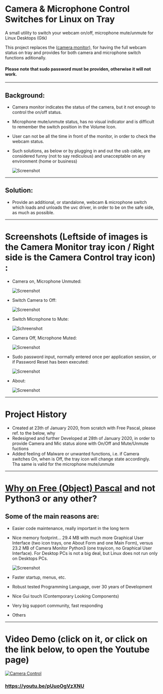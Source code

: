 # Camera & Microphone Control Switches for Linux on Tray

A small utility to switch your webcam on/off, microphone mute/unmute for Linux Desktops (Gtk)

This project replaces the ([camera monitor](https://launchpad.net/cameramonitor)), for having the full webcam status on tray and provides for both camera and microphone switch functions aditionally.

#### Please note that sudo password must be providen, otherwise it will not work.

--------------------------------------------------------------------------------------------------------------------------------------------------------------------

## Background:

- Camera monitor indicates the status of the camera, but it not enough to control the on/off status.
- Microphone mute/unmute status, has no visual indicator and is difficult to remember the switch position in the Volume Icon.
- User can not be all the time in front of the monitor, in order to check the webcam status.
- Such solutions, as below or by plugging in and out the usb cable, are considered funny (not to say rediculous) and unacceptable on any environment (home or business)

    ![Screenshot](https://imgur.com/MmQeg2Y.png)

---------------------------------------------------------------------------------------------------------------------------------------------------------------------

## Solution:

- Provide an additional, or standalone, webcam & microphone switch which loads and unloads the uvc driver, in order to be on the safe side, as much as possible.

---------------------------------------------------------------------------------------------------------------------------------------------------------------------

# Screenshots (Leftside of images is the Camera Monitor tray icon / Right side is the Camera Control tray icon) :

- Camera on, Microphone Unmuted:

    ![Screenshot](https://imgur.com/5nRqTUQ.png)    

- Switch Camera to Off:
    
    ![Screenshot](https://imgur.com/JfVuGQY.png)  

- Switch Microphone to Mute:
    
    ![Schreenshot](https://imgur.com/arNUBSa.png)

- Camera Off, Microphone Muted:

    ![Screenshot](https://imgur.com/tZxSLUD.png)

- Sudo password input, normally entered once per application session, or if Password Reset has been executed:
    
    ![Screenshot](https://imgur.com/kJgWbmI.png)    

- About: 

    ![Screenshot](https://imgur.com/XB9hrBY.png)

---------------------------------------------------------------------------------------------------------------------------------------------------------------------
# Project History

- Created at 23th of January 2020, from scratch with Free Pascal, please ref. to the below, why
- Redesigned and further Developed at 28th of January 2020, in order to provide Camera and Mic status alone with On/Off and Mute/Unmute fuctions   
- Added feeling of Malware or unwanted functions, i.e. if Camera switches On, when is Off, the tray icon will change state accordingly. Tha same is valid for the microphone mute/unmute

---------------------------------------------------------------------------------------------------------------------------------------------------------------------
# [Why on Free (Object) Pascal](https://dubst3pp4.github.io/post/2017-10-03-why-i-use-object-pascal/) and not Python3 or any other?

## Some of the main reasons are:

- Easier code maintenance, really important in the long term

- Nice memory footprint... 29.4 MB with much more Graphical User Interface (two icon trays, one About Form and one Main Form), versus 23.2 MB of Camera Monitor Python3 (one trayicon, no Graphical User Interface). For Desktop PCs is not a big deal, but Linux does not run only on Desktops PCs.

    ![Screenshot](https://imgur.com/A7rIahz.png)
    
- Faster startup, menus, etc. 
- Robust tested Programming Language, over 30 years of Development
- Nice Gui touch (Contemporary Looking Components)
- Very big support community, fast responding
- Others

----------------------------------------------------------------------------------------------------------------------------------------------------------------------
# Video Demo (click on it, or click on the link below, to open the Youtube page)

[![Camera Control](http://img.youtube.com/vi/pUuoOgVzXNU/0.jpg)](http://www.youtube.com/watch?v=pUuoOgVzXNU "Camera Control Video")

### https://youtu.be/pUuoOgVzXNU

